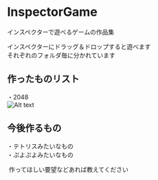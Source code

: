 # InspectorGame
インスペクターで遊べるゲームの作品集  

  インスペクターにドラッグ＆ドロップすると遊べます  
  それぞれのフォルダ毎に分かれています  
  
作ったものリスト
-------------------------------  
・2048  
![Alt text](/InspectorGame/ExampleImage/Example_2048.gif)  
  
今後作るもの  
------------------------------- 
・テトリスみたいなもの   
・ぷよぷよみたいなもの   


  
  
  作ってほしい要望などあれば教えてください
